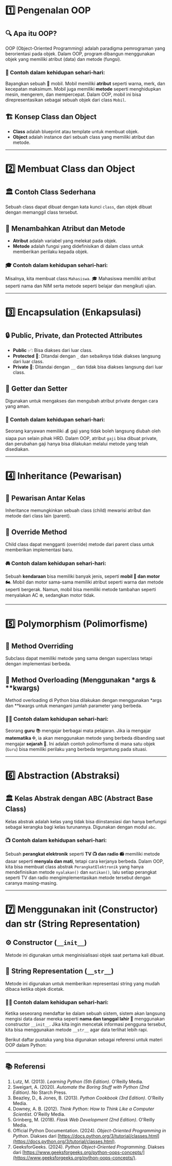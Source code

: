 # 1️⃣ Pengenalan OOP

## 🔍 Apa itu OOP?
OOP (Object-Oriented Programming) adalah paradigma pemrograman yang berorientasi pada objek. Dalam OOP, program dibangun menggunakan objek yang memiliki atribut (data) dan metode (fungsi).

### 🎯 Contoh dalam kehidupan sehari-hari:
Bayangkan sebuah 🚗 mobil. Mobil memiliki **atribut** seperti warna, merk, dan kecepatan maksimum. Mobil juga memiliki **metode** seperti menghidupkan mesin, mengerem, dan mempercepat. Dalam OOP, mobil ini bisa direpresentasikan sebagai sebuah objek dari class `Mobil`.

## 🏗️ Konsep Class dan Object
- **Class** adalah blueprint atau template untuk membuat objek.
- **Object** adalah instance dari sebuah class yang memiliki atribut dan metode.

---

# 2️⃣ Membuat Class dan Object

## 🏛️ Contoh Class Sederhana
Sebuah class dapat dibuat dengan kata kunci `class`, dan objek dibuat dengan memanggil class tersebut.

## 📌 Menambahkan Atribut dan Metode
- **Atribut** adalah variabel yang melekat pada objek.
- **Metode** adalah fungsi yang didefinisikan di dalam class untuk memberikan perilaku kepada objek.

### 🎓 Contoh dalam kehidupan sehari-hari:
Misalnya, kita membuat class `Mahasiswa`. 🎓 Mahasiswa memiliki atribut seperti nama dan NIM serta metode seperti belajar dan mengikuti ujian.

---

# 3️⃣ Encapsulation (Enkapsulasi)

## 🔒 Public, Private, dan Protected Attributes
- **Public** ✅: Bisa diakses dari luar class.
- **Protected** 🛑: Ditandai dengan `_` dan sebaiknya tidak diakses langsung dari luar class.
- **Private** 🚫: Ditandai dengan `__` dan tidak bisa diakses langsung dari luar class.

## 🔑 Getter dan Setter
Digunakan untuk mengakses dan mengubah atribut private dengan cara yang aman.

### 🏢 Contoh dalam kehidupan sehari-hari:
Seorang karyawan memiliki 💰 gaji yang tidak boleh langsung diubah oleh siapa pun selain pihak HRD. Dalam OOP, atribut `gaji` bisa dibuat private, dan perubahan gaji hanya bisa dilakukan melalui metode yang telah disediakan.

---

# 4️⃣ Inheritance (Pewarisan)

## 🧬 Pewarisan Antar Kelas
Inheritance memungkinkan sebuah class (child) mewarisi atribut dan metode dari class lain (parent).

## 🔄 Override Method
Child class dapat mengganti (override) metode dari parent class untuk memberikan implementasi baru.

### 🚘 Contoh dalam kehidupan sehari-hari:
Sebuah **kendaraan** bisa memiliki banyak jenis, seperti **mobil 🚗 dan motor 🏍️**. Mobil dan motor sama-sama memiliki atribut seperti warna dan metode seperti bergerak. Namun, mobil bisa memiliki metode tambahan seperti menyalakan AC ❄️, sedangkan motor tidak.

---

# 5️⃣ Polymorphism (Polimorfisme)

## 🔁 Method Overriding
Subclass dapat memiliki metode yang sama dengan superclass tetapi dengan implementasi berbeda.

## 🔣 Method Overloading (Menggunakan *args & **kwargs)
Method overloading di Python bisa dilakukan dengan menggunakan *args dan **kwargs untuk menangani jumlah parameter yang berbeda.

### 👩‍🏫 Contoh dalam kehidupan sehari-hari:
Seorang **guru** 📚 mengajar berbagai mata pelajaran. Jika ia mengajar **matematika ➗**, ia akan menggunakan metode yang berbeda dibanding saat mengajar **sejarah 📜**. Ini adalah contoh polimorfisme di mana satu objek (`Guru`) bisa memiliki perilaku yang berbeda tergantung pada situasi.

---

# 6️⃣ Abstraction (Abstraksi)

## 🏛️ Kelas Abstrak dengan ABC (Abstract Base Class)
Kelas abstrak adalah kelas yang tidak bisa diinstansiasi dan hanya berfungsi sebagai kerangka bagi kelas turunannya. Digunakan dengan modul `abc`.

### 📺 Contoh dalam kehidupan sehari-hari:
Sebuah **perangkat elektronik** seperti **TV 📺 dan radio 📻** memiliki metode dasar seperti **menyala dan mati**, tetapi cara kerjanya berbeda. Dalam OOP, kita bisa membuat class abstrak `PerangkatElektronik` yang hanya mendefinisikan metode `nyalakan()` dan `matikan()`, lalu setiap perangkat seperti TV dan radio mengimplementasikan metode tersebut dengan caranya masing-masing.

---

# 7️⃣ Menggunakan __init__ (Constructor) dan __str__ (String Representation)

## ⚙️ Constructor (`__init__`)
Metode ini digunakan untuk menginisialisasi objek saat pertama kali dibuat.

## 📝 String Representation (`__str__`)
Metode ini digunakan untuk memberikan representasi string yang mudah dibaca ketika objek dicetak.

### 🧑‍💻 Contoh dalam kehidupan sehari-hari:
Ketika seseorang mendaftar ke dalam sebuah sistem, sistem akan langsung mengisi data dasar mereka seperti **nama dan tanggal lahir 📆** menggunakan constructor `__init__`. Jika kita ingin mencetak informasi pengguna tersebut, kita bisa menggunakan metode `__str__` agar data terlihat lebih rapi.

Berikut daftar pustaka yang bisa digunakan sebagai referensi untuk materi OOP dalam Python:

---

## 📚 **Referensi**  
1. Lutz, M. (2013). *Learning Python (5th Edition)*. O'Reilly Media.  
2. Sweigart, A. (2020). *Automate the Boring Stuff with Python (2nd Edition)*. No Starch Press.  
3. Beazley, D., & Jones, B. (2013). *Python Cookbook (3rd Edition)*. O'Reilly Media.  
4. Downey, A. B. (2012). *Think Python: How to Think Like a Computer Scientist*. O'Reilly Media.  
5. Grinberg, M. (2018). *Flask Web Development (2nd Edition)*. O'Reilly Media.  
6. Official Python Documentation. (2024). *Object-Oriented Programming in Python*. Diakses dari [https://docs.python.org/3/tutorial/classes.html](https://docs.python.org/3/tutorial/classes.html).  
7. GeeksforGeeks. (2024). *Python Object-Oriented Programming*. Diakses dari [https://www.geeksforgeeks.org/python-oops-concepts/](https://www.geeksforgeeks.org/python-oops-concepts/).  
